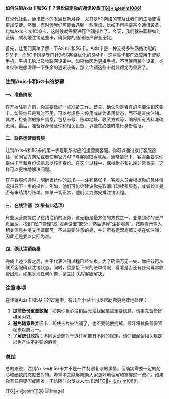 **如何注销Axis卡和5G卡？轻松搞定你的通讯设备[[TG💪+ @esim1088](https://t.me/s/esim1088)]**

在现代社会，通讯技术的发展日新月异，尤其是5G网络的普及让我们的生活变得更加便捷。然而，有时候我们可能会遇到一些麻烦，比如不再需要某个通讯设备，比如Axis卡或者5G卡，这时候就需要进行注销操作了。今天，我们就来聊聊如何正确、顺利地注销这些卡，确保你的通讯账户安全无忧。

首先，让我们简单了解一下Axis卡和5G卡。Axis卡是一种支持多种网络功能的SIM卡，而5G卡则是专门针对5G网络优化的SIM卡。这两类卡都广泛应用于智能手机、平板电脑以及物联网设备中。如果你因为更换手机、不再使用某个设备，或者仅仅是想清理一下多余的通讯设备，那么注销这些卡就显得尤为重要了。

### 注销Axis卡和5G卡的步骤

#### 一、准备阶段

在开始注销之前，你需要做好一些准备工作。首先，确认你是否真的需要注销这张卡。如果你只是暂时不用，可以考虑将卡停用或转为备用状态，而不是直接注销。其次，检查你的账户信息，包括卡号、账单地址、联系方式等，确保所有资料准确无误。最后，准备好身份证件和相关设备，以便在必要时进行身份验证。

#### 二、联系运营商客服

注销Axis卡和5G卡的第一步是联系对应的运营商客服。你可以通过拨打客服热线、访问官方网站或者使用官方APP与客服取得联系。通常情况下，客服会要求你提供卡号和身份证信息以核实身份。在这个过程中，保持耐心和礼貌非常重要，这样可以更快地解决问题。

在与客服沟通时，明确表达你的需求——注销某张卡。客服人员会根据你的具体情况指导下一步的操作。例如，他们可能会建议你先取消自动续费服务，或者检查是否有未结清的账单。如果一切正常，他们会为你安排注销流程。

#### 三、在线注销（如果有此选项）

有些运营商提供了在线注销的服务，这无疑是最方便的方式之一。登录到你的账户页面后，找到“账户管理”或“服务设置”部分，然后选择“注销服务”。按照提示输入相关信息并提交申请即可。不过需要注意的是，并非所有运营商都支持在线注销，因此还是要以实际为准。

#### 四、确认注销结果

完成上述步骤之后，并不代表注销过程已经结束。为了确保万无一失，你应该再次联系客服确认注销状态。同时，留意接下来的账单情况，看看是否还有任何异常收费出现。如果发现任何问题，请立即联系客服解决。

### 注意事项

在注销Axis卡和5G卡的过程中，有几个小贴士可以帮助你更高效地处理：

1. **提前备份重要数据**：如果你担心注销后无法找回某些重要信息，请事先备份好相关内容。
2. **避免随意丢弃旧卡**：即使卡片被注销了，也不要随便扔掉，最好将其妥善保管起来以防万一。
3. **了解退订政策**：不同运营商对于退订可能有不同的规定，请仔细阅读相关规定以免产生不必要的麻烦。

### 总结

总的来说，注销Axis卡和5G卡并不是一件特别复杂的事情，但确实需要一定的耐心和细致的态度去对待。希望本文能够帮助大家更好地理解和掌握这一流程。如果你有任何疑问或困难，不妨随时向专业人士求助[[TG💪+ @esim1088](https://t.me/s/esim1088)]！

[[TG💪+ @esim1088](https://t.me/s/esim1088) ![Image](https://i.postimg.cc/4NQfJmqS/Snipaste-2025-05-13-00-14-12.png)]